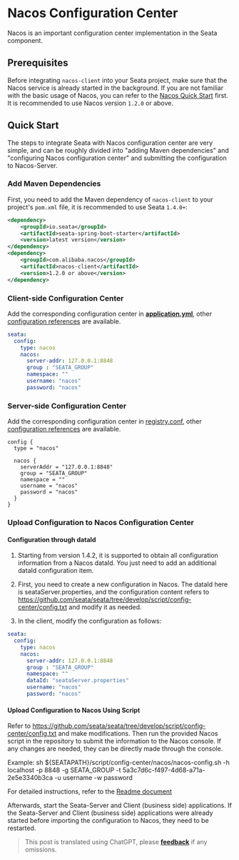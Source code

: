 # Nacos Configuration Center

Nacos is an important configuration center implementation in the Seata component.

## Prerequisites

Before integrating `nacos-client` into your Seata project, make sure that the Nacos service is already started in the background. If you are not familiar with the basic usage of Nacos, you can refer to the [Nacos Quick Start](https://nacos.io/en-us/docs/quick-start.html) first. It is recommended to use Nacos version `1.2.0` or above.

## Quick Start

The steps to integrate Seata with Nacos configuration center are very simple, and can be roughly divided into "adding Maven dependencies" and "configuring Nacos configuration center" and submitting the configuration to Nacos-Server.

### Add Maven Dependencies

First, you need to add the Maven dependency of `nacos-client` to your project's `pom.xml` file, it is recommended to use Seata `1.4.0+`:

```xml
<dependency>
    <groupId>io.seata</groupId>
    <artifactId>seata-spring-boot-starter</artifactId>
    <version>latest version</version>
</dependency>
<dependency>
    <groupId>com.alibaba.nacos</groupId>
    <artifactId>nacos-client</artifactId>
    <version>1.2.0 or above</version>
</dependency>
```

### Client-side Configuration Center

Add the corresponding configuration center in [**application.yml**](https://github.com/seata/seata/blob/develop/script/client/spring/application.yml), other [configuration references](https://github.com/seata/seata/tree/develop/script/client) are available.

```yaml
seata:
  config:
    type: nacos
    nacos:
      server-addr: 127.0.0.1:8848
      group : "SEATA_GROUP"
      namespace: ""
      username: "nacos"
      password: "nacos"
```

### Server-side Configuration Center

Add the corresponding configuration center in [registry.conf](https://github.com/seata/seata/blob/develop/script/server/config/registry.conf), other [configuration references](https://github.com/seata/seata/tree/develop/script/server) are available.

```
config {
  type = "nacos"

  nacos {
    serverAddr = "127.0.0.1:8848"
    group = "SEATA_GROUP"
    namespace = ""
    username = "nacos"
    password = "nacos"
  }
}

```

### Upload Configuration to Nacos Configuration Center

#### Configuration through dataId
1. Starting from version 1.4.2, it is supported to obtain all configuration information from a Nacos dataId. You just need to add an additional dataId configuration item.

2. First, you need to create a new configuration in Nacos. The dataId here is seataServer.properties, and the configuration content refers to https://github.com/seata/seata/tree/develop/script/config-center/config.txt and modify it as needed.

3. In the client, modify the configuration as follows:

```yaml
seata:
  config:
    type: nacos
    nacos:
      server-addr: 127.0.0.1:8848
      group : "SEATA_GROUP"
      namespace: ""
      dataId: "seataServer.properties"
      username: "nacos"
      password: "nacos"
```

#### Upload Configuration to Nacos Using Script

Refer to https://github.com/seata/seata/tree/develop/script/config-center/config.txt and make modifications. Then run the provided Nacos script in the repository to submit the information to the Nacos console. If any changes are needed, they can be directly made through the console.

Example: sh ${SEATAPATH}/script/config-center/nacos/nacos-config.sh -h localhost -p 8848 -g SEATA_GROUP -t 5a3c7d6c-f497-4d68-a71a-2e5e3340b3ca -u username -w password

For detailed instructions, refer to the [Readme document](https://github.com/seata/seata/blob/develop/script/config-center/README.md)

Afterwards, start the Seata-Server and Client (business side) applications. If the Seata-Server and Client (business side) applications were already started before importing the configuration to Nacos, they need to be restarted.

> This post is translated using ChatGPT, please [**feedback**](https://github.com/linyuxuanlin/Wiki_MkDocs/issues/new) if any omissions.